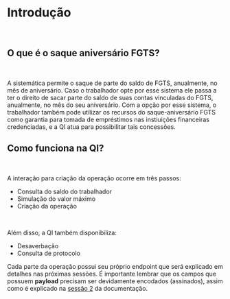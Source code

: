 # Introdução

<br>

## O que é o saque aniversário FGTS?

<br>

A sistemática permite o saque de parte do saldo de FGTS, anualmente, no mês de aniversário.
Caso o trabalhador opte por esse sistema ele passa a ter o direito de sacar parte do saldo de suas contas vinculadas do FGTS, anualmente, no mês do seu aniversário. Com a opção por esse sistema, o trabalhador também pode utilizar os recursos do saque-aniversário FGTS como garantia para tomada de empréstimos nas instiuições financeiras credenciadas, e a QI atua para possibilitar tais concessões.
<br>

## Como funciona na QI?
<br>

A interação para criação da operação ocorre em três passos:

- Consulta do saldo do trabalhador
- Simulação do valor máximo
- Criação da operação

<br>

Além disso, a QI também disponibiliza:

- Desaverbação
- Consulta de protocolo

Cada parte da operação possui seu próprio endpoint que será explicado em detalhes nas próximas sessões. É importante lembrar que os campos que possuem **payload** precisam ser devidamente encodados (assinados), assim como é explicado na [sessão 2](?file=0221) da documentação.
